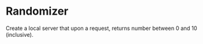 # Randomizer

Create a local server that upon a request, returns number between 0 and 10 (inclusive).
